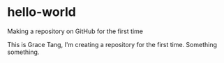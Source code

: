 # hello-world
Making a repository on GitHub for the first time

This is Grace Tang, I'm creating a repository for the first time. 
Something something.
